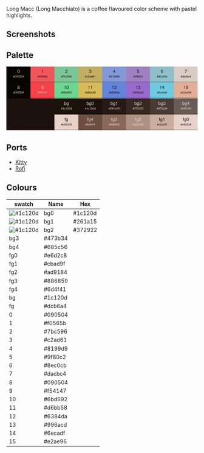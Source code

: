 Long Macc (Long Macchiato) is a coffee flavoured color scheme with pastel highlights.

## Screenshots

## Palette

![Palette](images/palette.png)

## Ports

- [Kitty](https://github.com/benjaminwilliams/long-macc/tree/main/apps/kitty)
- [Rofi](https://github.com/benjaminwilliams/long-macc/tree/main/apps/rofi)


## Colours

| swatch                                                    | Name  | Hex     |
| ------                                                    | ----- | ------- |
|![#1c120d](https://placehold.co/25x25/1c120d/1c120d.png)   | bg0   | #1c120d |
![#1c120d](https://placehold.co/25x25/261a15/261a15.png)    | bg1   | #261a15 |
![#1c120d](https://placehold.co/25x25/372922/372922.png)    | bg2   | #372922 |
|bg3 | #473b34 |
|bg4 | #685c56 |
|fg0 | #e6d2c8 |
|fg1 | #cbad9f |
|fg2 | #ad9184 |
|fg3 | #886859 |
|fg4 | #6d4f41 |
|bg  | #1c120d | 
|fg  | #dcb6a4 |
|0   | #090504 |
|1   | #f0565b |
|2   | #7bc596 |
|3   | #c2ad61 | 
|4   | #8199d9 |
|5   | #9f80c2 |
|6   | #8ec0cb |
|7   | #dacbc4 |
|8   | #090504 |
|9   | #f54147 |
|10  | #6bd692 |
|11  | #d6bb58 |
|12  | #6384da |
|13  | #996acd |
|14  | #6ecadf |
|15  | #e2ae96 |
